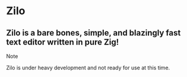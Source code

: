 # Zilo

## Zilo is a bare bones, simple, and blazingly fast text editor written in pure Zig!

> [!NOTE]
> Zilo is under heavy development and not ready for use at this time.

